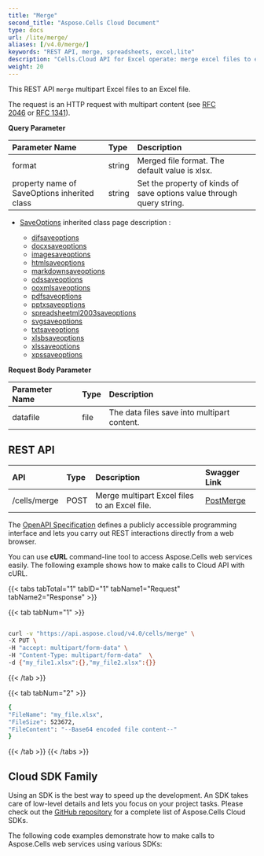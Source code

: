 ```yaml
---
title: "Merge"
second_title: "Aspose.Cells Cloud Document"
type: docs
url: /lite/merge/
aliases: [/v4.0/merge/]
keywords: "REST API, merge, spreadsheets, excel,lite"
description: "Cells.Cloud API for Excel operate: merge excel files to excel file."
weight: 20
---
```


This REST API `merge` multipart Excel files to an Excel file.

The request is an HTTP request with multipart content (see [RFC 2046](http://tools.ietf.org/html/rfc2046#page-17) or [RFC 1341](http://www.w3.org/Protocols/rfc1341/7_2_Multipart.html)). 

**Query Parameter**

|Parameter Name|Type|Description|
| :- | :- | :- |
| format |string| Merged file format. The default value is xlsx. |
| property name of SaveOptions inherited class |string| Set the property of kinds of save options value through query string.  |

- [SaveOptions](https://apireference.aspose.com/cells/net/aspose.cells/saveoptions) inherited class page description :

    - [difsaveoptions](https://apireference.aspose.com/cells/net/aspose.cells/difsaveoptions) 
    - [docxsaveoptions](https://apireference.aspose.com/cells/net/aspose.cells/docxsaveoptions) 
    - [imagesaveoptions](https://apireference.aspose.com/cells/net/aspose.cells/imagesaveoptions) 
    - [htmlsaveoptions](https://apireference.aspose.com/cells/net/aspose.cells/htmlsaveoptions) 
    - [markdownsaveoptions](https://apireference.aspose.com/cells/net/aspose.cells/markdownsaveoptions) 
    - [odssaveoptions](https://apireference.aspose.com/cells/net/aspose.cells/odssaveoptions) 
    - [ooxmlsaveoptions](https://apireference.aspose.com/cells/net/aspose.cells/ooxmlsaveoptions) 
    - [pdfsaveoptions](https://apireference.aspose.com/cells/net/aspose.cells/pdfsaveoptions) 
    - [pptxsaveoptions](https://apireference.aspose.com/cells/net/aspose.cells/pptxsaveoptions) 
    - [spreadsheetml2003saveoptions](https://apireference.aspose.com/cells/net/aspose.cells/spreadsheetml2003saveoptions) 
    - [svgsaveoptions](https://apireference.aspose.com/cells/net/aspose.cells/svgsaveoptions) 
    - [txtsaveoptions](https://apireference.aspose.com/cells/net/aspose.cells/txtsaveoptions) 
    - [xlsbsaveoptions](https://apireference.aspose.com/cells/net/aspose.cells/xlsbsaveoptions) 
    - [xlssaveoptions](https://apireference.aspose.com/cells/net/aspose.cells/xlssaveoptions) 
    - [xpssaveoptions](https://apireference.aspose.com/cells/net/aspose.cells/xpssaveoptions)



**Request Body Parameter**

|Parameter Name|Type|Description|
| :- | :- | :- |
|datafile| file | The data files save into multipart content.|


## REST API

|**API**|**Type**|**Description**|**Swagger Link**|
| :- | :- | :- | :- |
|/cells/merge|POST|Merge multipart Excel files to an Excel file.|[PostMerge](https://apireference.aspose.cloud/cells/#/merge/PostMerge)|


The [OpenAPI Specification](https://apireference.aspose.cloud/cells/#/merge/PostMerge) defines a publicly accessible programming interface and lets you carry out REST interactions directly from a web browser. 

You can use **cURL** command-line tool to access Aspose.Cells web services easily. The following example shows how to make calls to Cloud API with cURL.


{{< tabs tabTotal="1" tabID="1" tabName1="Request" tabName2="Response" >}}

{{< tab tabNum="1" >}}

```bash

curl -v "https://api.aspose.cloud/v4.0/cells/merge" \
-X PUT \
-H "accept: multipart/form-data" \
-H "Content-Type: multipart/form-data"  \
-d {"my_file1.xlsx":{},"my_file2.xlsx":{}}

```

{{< /tab >}}

{{< tab tabNum="2" >}}

```bash
{
"FileName": "my_file.xlsx",
"FileSize": 523672,
"FileContent": "--Base64 encoded file content--"
}
```

{{< /tab >}}
{{< /tabs >}}

## Cloud SDK Family

Using an SDK is the best way to speed up the development. An SDK takes care of low-level details and lets you focus on your project tasks. Please check out the [GitHub repository](https://github.com/aspose-cells-cloud) for a complete list of Aspose.Cells Cloud SDKs.

The following code examples demonstrate how to make calls to Aspose.Cells web services using various SDKs:



